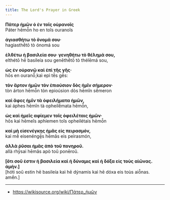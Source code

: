 ```yaml
---
title: The Lord's Prayer in Greek
---
```


**Πάτερ ἡμῶν ὁ ἐν τοῖς οὐρανοῖς**  
Páter hēmō̂n ho en toîs ouranoîs

**ἁγιασθήτω τὸ ὄνομά σου·**  
hagiasthḗtō tò ónomá sou

**ἐλθέτω ἡ βασιλεία σου· γενηθήτω τὸ θέλημά σου,**  
elthétō hē basileía sou genēthḗtō tò thélēmá sou,

**ὡς ἐν οὐρανῷ καὶ ἐπὶ τῆς γῆς·**  
hōs en ouranō̧̂ kaì epì tê̄s gê̄s:

**τὸν ἄρτον ἡμῶν τὸν ἐπιούσιον δὸς ἡμῖν σήμερον·**  
tòn árton hēmō̂n tòn epioúsion dòs hēmîn sḗmeron

**καὶ ἄφες ἡμῖν τὰ ὀφειλήματα ἡμῶν,**  
kaì áphes hēmîn tà opheilḗmata hēmō̂n,

**ὡς καὶ ἡμεῖς αφίεμεν τοῖς ὀφειλέταις ἡμῶν·**  
hōs kaì hēmeîs aphíemen toîs opheilétais hēmō̂n

**καὶ μὴ εἰσενέγκῃς ἡμᾶς εἰς πειρασμόν,**  
kaì mḕ eisenéngȩ̄s hēmâs eis peirasmón,

**ἀλλὰ ῥῦσαι ἡμᾶς ἀπὸ τοῦ πονηροῦ.**  
allà rhŷsai hēmâs apò toû ponēroû.

**[ὅτι σοῦ ἐστιν ἡ βασιλεία καὶ ἡ δύναμις καὶ ἡ δόξα εἰς τοὺς αἰῶνας. ἀμήν.]**  
[hóti soû estin hē basileía kaì hē dýnamis kaì hē dóxa eis toùs aiō̂nas. amḗn.]

---

- <https://wikisource.org/wiki/Πάτερ_ἡμῶν>
